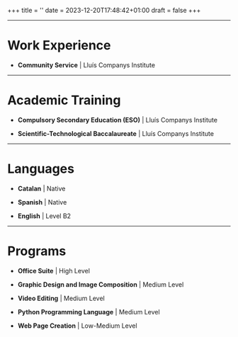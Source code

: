 +++
title = ''
date = 2023-12-20T17:48:42+01:00
draft = false
+++

---

# Work Experience

- **Community Service** | Lluís Companys Institute

---

# Academic Training

- **Compulsory Secondary Education (ESO)** | Lluís Companys Institute

- **Scientific-Technological Baccalaureate** | Lluís Companys Institute

---

# Languages 

- **Catalan** | Native

- **Spanish** | Native

- **English**  | Level B2

---

# Programs 

- **Office Suite** | High Level

- **Graphic Design and Image Composition** | Medium Level

- **Video Editing** | Medium Level

- **Python Programming Language** | Medium Level

- **Web Page Creation** | Low-Medium Level



